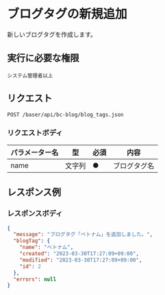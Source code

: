 # ブログタグの新規追加

新しいブログタグを作成します。


## 実行に必要な権限

```
システム管理者以上
```

## リクエスト
```
POST /baser/api/bc-blog/blog_tags.json
```

### リクエストボディ

| パラメーター名   | 型   | 必須  | 内容                |
|-----------|-----|-----|-------------------|
| name   | 文字列 | ●   | ブログタグ名  |

## レスポンス例

### レスポンスボディ

```json
{
  "message": "ブログタグ「ベトナム」を追加しました。",
  "blogTag": {
    "name": "ベトナム",
    "created": "2023-03-30T17:27:09+09:00",
    "modified": "2023-03-30T17:27:09+09:00",
    "id": 2
  },
  "errors": null
}

```
